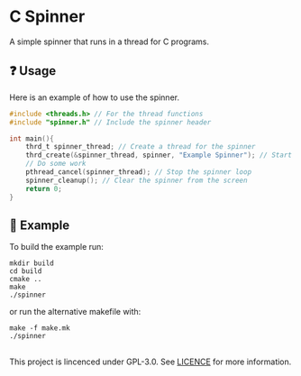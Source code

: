 # C Spinner

A simple spinner that runs in a thread for C programs.

## ❓ Usage

Here is an example of how to use the spinner.

```c
#include <threads.h> // For the thread functions
#include "spinner.h" // Include the spinner header

int main(){
    thrd_t spinner_thread; // Create a thread for the spinner
    thrd_create(&spinner_thread, spinner, "Example Spinner"); // Start the spinner with a message
    // Do some work
    pthread_cancel(spinner_thread); // Stop the spinner loop
    spinner_cleanup(); // Clear the spinner from the screen
    return 0;
}
```

## 📝 Example

To build the example run:
```
mkdir build
cd build
cmake ..
make
./spinner
```

or run the alternative makefile with:
```
make -f make.mk
./spinner
```
## 

This project is lincenced under GPL-3.0. See [LICENCE](LICENCE) for more information.
